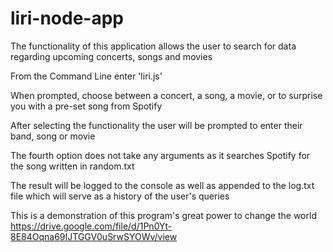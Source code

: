 # liri-node-app
The functionality of this application allows the user to search for data regarding upcoming concerts, songs and movies

From the Command Line enter 'liri.js'

When prompted, choose between a concert, a song, a movie, or to surprise you with a pre-set song from Spotify

After selecting the functionality the user will be prompted to enter their band, song or movie

The fourth option does not take any arguments as it searches Spotify for the song written in random.txt

The result will be logged to the console as well as appended to the log.txt file which will serve as a history of the user's queries

This is a demonstration of this program's great power to change the world https://drive.google.com/file/d/1Pn0Yt-8E84Oqna69IJTGGV0uSrwSYOWv/view
